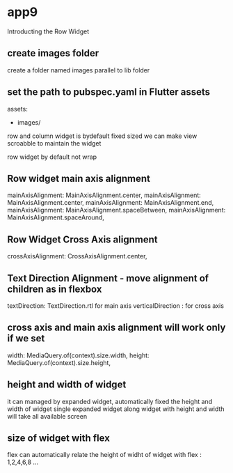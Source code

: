 # app9

Introducting the Row Widget

## create images folder 
create a folder named images parallel to lib folder

## set the path to pubspec.yaml in Flutter assets

assets:
- images/

row and column widget is bydefault fixed sized
we can make view scroabble to maintain the widget

row widget by default not wrap
## Row widget main axis alignment
mainAxisAlignment: MainAxisAlignment.center,
mainAxisAlignment: MainAxisAlignment.center,
mainAxisAlignment: MainAxisAlignment.end,
mainAxisAlignment: MainAxisAlignment.spaceBetween,
mainAxisAlignment: MainAxisAlignment.spaceAround,

## Row Widget Cross Axis alignment
crossAxisAlignment: CrossAxisAlignment.center,

## Text Direction Alignment - move alignment of children as in flexbox
textDirection: TextDirection.rtl for main axis
verticalDirection : for cross axis

## cross axis and main axis alignment will work only if we set
width: MediaQuery.of(context).size.width,
height: MediaQuery.of(context).size.height,


## height and width of widget
it can managed by expanded widget, automatically fixed the height and width of widget
single expanded widget along widget with height and width will take all available screen

## size of widget with flex
flex can automatically relate the height of widht of widget with flex : 1,2,4,6,8 ...